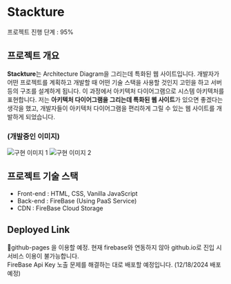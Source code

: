 # Stackture
프로젝트 진행 단계 : 95%

## 프로젝트 개요
 **Stackture**는 Architecture Diagram을 그리는데 특화된 웹 사이트입니다. 개발자가 어떤 프로젝트를 계획하고 개발할 때 어떤 기술 스택을 사용할 것인지 고민을 하고 서버 등의 구조를 설계하게 됩니다. 이 과정에서 아키텍처 다이어그램으로 시스템 아키텍처를 표현합니다. 저는 **아키텍처 다이어그램을 그리는데 특화된 웹 사이트**가 있으면 좋겠다는 생각을 했고, 개발자들이 아키텍처 다이어그램을 편리하게 그릴 수 있는 웹 사이트를 개발하게 되었습니다.

### (개발중인 이미지)
![구현 이미지 1](assets/images/impl1.png)
![구현 이미지 2](assets/images/impl2.png)

## 프로젝트 기술 스택
- Front-end : HTML, CSS, Vanilla JavaScript
- Back-end : FireBase (Using PaaS Service)
- CDN : FireBase Cloud Storage

## Deployed Link
github-pages 을 이용할 예정. 현재 firebase와 연동하지 않아 github.io로 진입 시 서비스 이용이 불가능합니다.
<br>
FireBase Api Key 노출 문제를 해결하는 대로 배포할 예정입니다. (12/18/2024 배포 예정)
